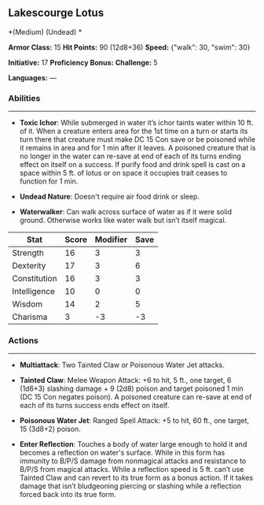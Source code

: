 ## Lakescourge Lotus
*(Medium) (Undead) *

**Armor Class:** 15
**Hit Points:** 90 (12d8+36)
**Speed:** {"walk": 30, "swim": 30}

**Initiative:** 17
**Proficiency Bonus:**
**Challenge:** 5

**Languages:** —

### Abilities
 --- 
- **Toxic Ichor**: While submerged in water it’s ichor taints water within 10 ft. of it. When a creature enters area for the 1st time on a turn or starts its turn there that creature must make DC 15 Con save or be poisoned while it remains in area and for 1 min after it leaves. A poisoned creature that is no longer in the water can re-save at end of each of its turns ending effect on itself on a success. If purify food and drink spell is cast on a space within 5 ft. of lotus or on space it occupies trait ceases to function for 1 min.

- **Undead Nature**: Doesn't require air food drink or sleep.

- **Waterwalker**: Can walk across surface of water as if it were solid ground. Otherwise works like water walk but isn’t itself magical.



| Stat | Score | Modifier | Save |
| ---- | ---- | ---- | ---- |
| Strength | 16 | 3 | 3 |
| Dexterity | 17 | 3 | 6 |
| Constitution | 16 | 3 | 3 |
| Intelligence | 10 | 0 | 0 |
| Wisdom | 14 | 2 | 5 |
| Charisma | 3 | -3 | -3 |

### Actions
 --- 
- **Multiattack**: Two Tainted Claw or Poisonous Water Jet attacks.

- **Tainted Claw**: Melee Weapon Attack: +6 to hit, 5 ft., one target, 6 (1d6+3) slashing damage + 9 (2d8) poison and target poisoned 1 min (DC 15 Con negates poison). A poisoned creature can re-save at end of each of its turns success ends effect on itself.

- **Poisonous Water Jet**: Ranged Spell Attack: +5 to hit, 60 ft., one target, 15 (3d8+2) poison.

- **Enter Reflection**: Touches a body of water large enough to hold it and becomes a reflection on water's surface. While in this form has immunity to B/P/S damage from nonmagical attacks and resistance to B/P/S from magical attacks. While a reflection speed is 5 ft. can’t use Tainted Claw and can revert to its true form as a bonus action. If it takes damage that isn’t bludgeoning piercing or slashing while a reflection forced back into its true form.

